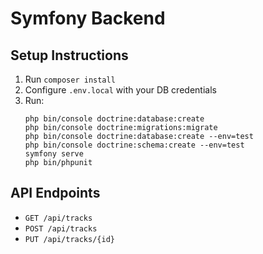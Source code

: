 # Symfony Backend

## Setup Instructions

1. Run `composer install`
2. Configure `.env.local` with your DB credentials
3. Run:
   ```
   php bin/console doctrine:database:create
   php bin/console doctrine:migrations:migrate
   php bin/console doctrine:database:create --env=test
   php bin/console doctrine:schema:create --env=test
   symfony serve
   php bin/phpunit
   ```

## API Endpoints

- `GET /api/tracks`
- `POST /api/tracks`
- `PUT /api/tracks/{id}`
